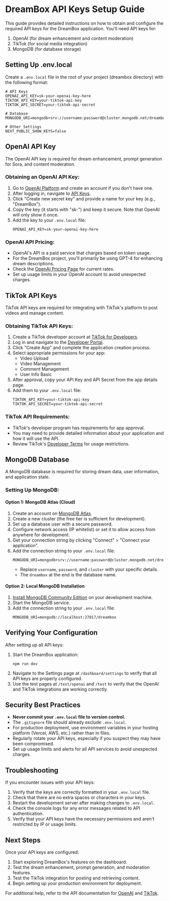 # DreamBox API Keys Setup Guide

This guide provides detailed instructions on how to obtain and configure the required API keys for the DreamBox application. You'll need API keys for:

1. OpenAI (for dream enhancement and content moderation)
2. TikTok (for social media integration)
3. MongoDB (for database storage)

## Setting Up .env.local

Create a `.env.local` file in the root of your project (dreambox directory) with the following format:

```
# API Keys
OPENAI_API_KEY=sk-your-openai-key-here
TIKTOK_API_KEY=your-tiktok-api-key
TIKTOK_API_SECRET=your-tiktok-api-secret

# Database
MONGODB_URI=mongodb+srv://username:password@cluster.mongodb.net/dreambox

# Other Settings
NEXT_PUBLIC_SHOW_KEYS=false
```

## OpenAI API Key

The OpenAI API key is required for dream enhancement, prompt generation for Sora, and content moderation.

### Obtaining an OpenAI API Key:

1. Go to [OpenAI Platform](https://platform.openai.com/signup) and create an account if you don't have one.
2. After logging in, navigate to [API Keys](https://platform.openai.com/account/api-keys).
3. Click "Create new secret key" and provide a name for your key (e.g., "DreamBox").
4. Copy the key (it starts with "sk-") and keep it secure. Note that OpenAI will only show it once.
5. Add the key to your `.env.local` file:
   ```
   OPENAI_API_KEY=sk-your-openai-key-here
   ```

### OpenAI API Pricing:

- OpenAI's API is a paid service that charges based on token usage.
- For the DreamBox project, you'll primarily be using GPT-4 for enhancing dream descriptions.
- Check the [OpenAI Pricing Page](https://openai.com/pricing) for current rates.
- Set up usage limits in your OpenAI account to avoid unexpected charges.

## TikTok API Keys

TikTok API keys are required for integrating with TikTok's platform to post videos and manage content.

### Obtaining TikTok API Keys:

1. Create a TikTok developer account at [TikTok for Developers](https://developers.tiktok.com/).
2. Log in and navigate to the [Developer Portal](https://developers.tiktok.com/console).
3. Click "Create App" and complete the application creation process.
4. Select appropriate permissions for your app:
   - Video Upload
   - Video Management
   - Comment Management
   - User Info Basic
5. After approval, copy your API Key and API Secret from the app details page.
6. Add them to your `.env.local` file:
   ```
   TIKTOK_API_KEY=your-tiktok-api-key
   TIKTOK_API_SECRET=your-tiktok-api-secret
   ```

### TikTok API Requirements:

- TikTok's developer program has requirements for app approval.
- You may need to provide detailed information about your application and how it will use the API.
- Review TikTok's [Developer Terms](https://developers.tiktok.com/terms) for usage restrictions.

## MongoDB Database

A MongoDB database is required for storing dream data, user information, and application state.

### Setting Up MongoDB:

#### Option 1: MongoDB Atlas (Cloud)

1. Create an account on [MongoDB Atlas](https://www.mongodb.com/cloud/atlas/register).
2. Create a new cluster (the free tier is sufficient for development).
3. Set up a database user with a secure password.
4. Configure network access (IP whitelist) or set it to allow access from anywhere for development.
5. Get your connection string by clicking "Connect" > "Connect your application".
6. Add the connection string to your `.env.local` file:
   ```
   MONGODB_URI=mongodb+srv://username:password@cluster.mongodb.net/dreambox
   ```
   - Replace `username`, `password`, and `cluster` with your specific details.
   - The `dreambox` at the end is the database name.

#### Option 2: Local MongoDB Installation

1. [Install MongoDB Community Edition](https://www.mongodb.com/docs/manual/installation/) on your development machine.
2. Start the MongoDB service.
3. Add the connection string to your `.env.local` file:
   ```
   MONGODB_URI=mongodb://localhost:27017/dreambox
   ```

## Verifying Your Configuration

After setting up all API keys:

1. Start the DreamBox application:
   ```
   npm run dev
   ```
2. Navigate to the Settings page at `/dashboard/settings` to verify that all API keys are properly configured.
3. Use the test pages at `/test/openai` and `/test` to verify that the OpenAI and TikTok integrations are working correctly.

## Security Best Practices

- **Never commit your `.env.local` file to version control.**
- The `.gitignore` file should already exclude `.env.local`.
- For production deployment, use environment variables in your hosting platform (Vercel, AWS, etc.) rather than in files.
- Regularly rotate your API keys, especially if you suspect they may have been compromised.
- Set up usage limits and alerts for all API services to avoid unexpected charges.

## Troubleshooting

If you encounter issues with your API keys:

1. Verify that the keys are correctly formatted in your `.env.local` file.
2. Check that there are no extra spaces or characters in your keys.
3. Restart the development server after making changes to `.env.local`.
4. Check the console logs for any error messages related to API authentication.
5. Verify that your API keys have the necessary permissions and aren't restricted by IP or usage limits.

## Next Steps

Once your API keys are configured:

1. Start exploring DreamBox's features on the dashboard.
2. Test the dream enhancement, prompt generation, and moderation features.
3. Test the TikTok integration for posting and retrieving content.
4. Begin setting up your production environment for deployment.

For additional help, refer to the API documentation for [OpenAI](https://platform.openai.com/docs/api-reference) and [TikTok](https://developers.tiktok.com/doc). 